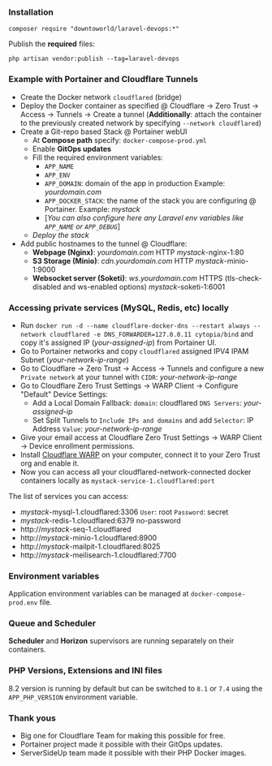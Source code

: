 ### Installation
```
composer require "downtoworld/laravel-devops:*"
```

Publish the **required** files:
```
php artisan vendor:publish --tag=laravel-devops
```

### Example with Portainer and Cloudflare Tunnels
- Create the Docker network `cloudflared` (bridge)
- Deploy the Docker container as specified @ Cloudflare -> Zero Trust -> Access -> Tunnels -> Create a tunnel (**Additionally**: attach the container to the previously created network by specifying `--network cloudflared`)
- Create a Git-repo based Stack @ Portainer webUI
    - At **Compose path** specify: `docker-compose-prod.yml`
    - Enable **GitOps updates**
    - Fill the required environment variables:
        - `APP_NAME`
        - `APP_ENV`
        - `APP_DOMAIN`: domain of the app in production Example: *yourdomain.com*
        - `APP_DOCKER_STACK`: the name of the stack you are configuring @ Portainer. Example: *mystack*
        - [*You can also configure here any Laravel env variables like `APP_NAME` or `APP_DEBUG`*]
    - *Deploy the stack*
- Add public hostnames to the tunnel @ Cloudflare:
    - **Webpage (Nginx)**: *yourdomain.com* HTTP *mystack*-nginx-1:80
    - **S3 Storage (Minio)**: *cdn.yourdomain.com* HTTP *mystack*-minio-1:9000
    - **Websocket server (Soketi)**: *ws.yourdomain.com* HTTPS (tls-check-disabled and ws-enabled options) *mystack*-soketi-1:6001

### Accessing private services (MySQL, Redis, etc) locally
- Run `docker run -d --name cloudflare-docker-dns --restart always --network cloudflared -e DNS_FORWARDER=127.0.0.11 cytopia/bind` and copy it's assigned IP (*your-assigned-ip*) from Portainer UI.
- Go to Portainer networks and copy `cloudflared` assigned IPV4 IPAM Subnet (*your-network-ip-range*)
- Go to Cloudflare -> Zero Trust -> Access -> Tunnels and configure a new `Private network` at your tunnel with `CIDR`: *your-network-ip-range*
- Go to Cloudflare Zero Trust Settings -> WARP Client -> Configure "Default" Device Settings:
    - Add a Local Domain Fallback: `domain`: cloudflared `DNS Servers`: *your-assigned-ip*
    - Set Split Tunnels to `Include IPs and domains` and add `Selector`: IP Address `Value`: *your-network-ip-range*
- Give your email access at Cloudflare Zero Trust Settings -> WARP Client -> Device enrollment permissions.
- Install [Cloudflare WARP](https://1.1.1.1/) on your computer, connect it to your Zero Trust org and enable it.
- Now you can access all your cloudflared-network-connected docker containers locally as `mystack-service-1.cloudflared:port`

The list of services you can access:
- *mystack*-mysql-1.cloudflared:3306 `User`: root `Password`: secret
- *mystack*-redis-1.cloudflared:6379 no-password
- http://*mystack*-seq-1.cloudflared
- http://*mystack*-minio-1.cloudflared:8900
- http://*mystack*-mailpit-1.cloudflared:8025
- http://*mystack*-meilisearch-1.cloudflared:7700

### Environment variables
Application environment variables can be managed at `docker-compose-prod.env` file.

### Queue and Scheduler
**Scheduler** and **Horizon** supervisors are running separately on their containers.

### PHP Versions, Extensions and INI files
8.2 version is running by default but can be switched to `8.1` or `7.4` using the `APP_PHP_VERSION` environment variable.

### Thank yous
- Big one for Cloudflare Team for making this possible for free.
- Portainer project made it possible with their GitOps updates.
- ServerSideUp team made it possible with their PHP Docker images.
